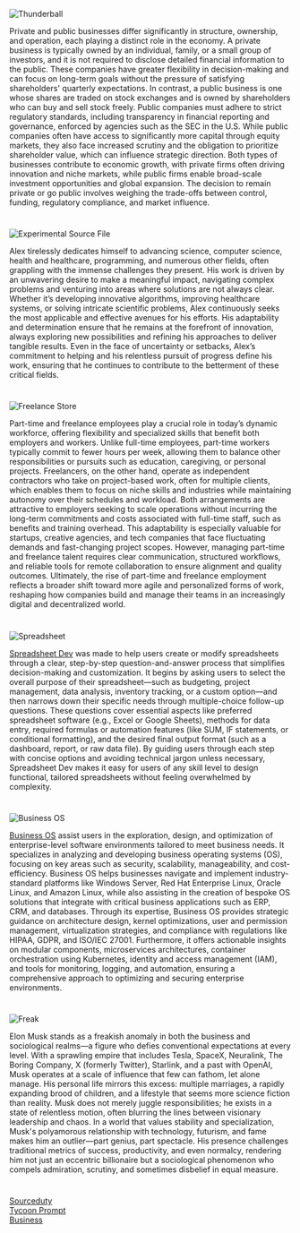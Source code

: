 ![Thunderball](https://github.com/user-attachments/assets/9ddd984b-1457-4a36-a37c-f80595a3ad15)

Private and public businesses differ significantly in structure, ownership, and operation, each playing a distinct role in the economy. A private business is typically owned by an individual, family, or a small group of investors, and it is not required to disclose detailed financial information to the public. These companies have greater flexibility in decision-making and can focus on long-term goals without the pressure of satisfying shareholders' quarterly expectations. In contrast, a public business is one whose shares are traded on stock exchanges and is owned by shareholders who can buy and sell stock freely. Public companies must adhere to strict regulatory standards, including transparency in financial reporting and governance, enforced by agencies such as the SEC in the U.S. While public companies often have access to significantly more capital through equity markets, they also face increased scrutiny and the obligation to prioritize shareholder value, which can influence strategic direction. Both types of businesses contribute to economic growth, with private firms often driving innovation and niche markets, while public firms enable broad-scale investment opportunities and global expansion. The decision to remain private or go public involves weighing the trade-offs between control, funding, regulatory compliance, and market influence.

#

![Experimental Source File](https://github.com/user-attachments/assets/8f8c7232-e625-47e9-8432-74f4301c9724)

Alex tirelessly dedicates himself to advancing science, computer science, health and healthcare, programming, and numerous other fields, often grappling with the immense challenges they present. His work is driven by an unwavering desire to make a meaningful impact, navigating complex problems and venturing into areas where solutions are not always clear. Whether it’s developing innovative algorithms, improving healthcare systems, or solving intricate scientific problems, Alex continuously seeks the most applicable and effective avenues for his efforts. His adaptability and determination ensure that he remains at the forefront of innovation, always exploring new possibilities and refining his approaches to deliver tangible results. Even in the face of uncertainty or setbacks, Alex’s commitment to helping and his relentless pursuit of progress define his work, ensuring that he continues to contribute to the betterment of these critical fields.

#

![Freelance Store](https://github.com/user-attachments/assets/896b514e-1735-4d80-9850-cbd4b54562fd)

Part-time and freelance employees play a crucial role in today’s dynamic workforce, offering flexibility and specialized skills that benefit both employers and workers. Unlike full-time employees, part-time workers typically commit to fewer hours per week, allowing them to balance other responsibilities or pursuits such as education, caregiving, or personal projects. Freelancers, on the other hand, operate as independent contractors who take on project-based work, often for multiple clients, which enables them to focus on niche skills and industries while maintaining autonomy over their schedules and workload. Both arrangements are attractive to employers seeking to scale operations without incurring the long-term commitments and costs associated with full-time staff, such as benefits and training overhead. This adaptability is especially valuable for startups, creative agencies, and tech companies that face fluctuating demands and fast-changing project scopes. However, managing part-time and freelance talent requires clear communication, structured workflows, and reliable tools for remote collaboration to ensure alignment and quality outcomes. Ultimately, the rise of part-time and freelance employment reflects a broader shift toward more agile and personalized forms of work, reshaping how companies build and manage their teams in an increasingly digital and decentralized world.

#

![Spreadsheet](https://github.com/user-attachments/assets/469d57b5-2efb-4c76-b1ec-71788e30a944)

[Spreadsheet Dev](https://chatgpt.com/g/g-683a1a49dfc48191b6954a1317825754-spreadsheet-dev) was made to help users create or modify spreadsheets through a clear, step-by-step question-and-answer process that simplifies decision-making and customization. It begins by asking users to select the overall purpose of their spreadsheet—such as budgeting, project management, data analysis, inventory tracking, or a custom option—and then narrows down their specific needs through multiple-choice follow-up questions. These questions cover essential aspects like preferred spreadsheet software (e.g., Excel or Google Sheets), methods for data entry, required formulas or automation features (like SUM, IF statements, or conditional formatting), and the desired final output format (such as a dashboard, report, or raw data file). By guiding users through each step with concise options and avoiding technical jargon unless necessary, Spreadsheet Dev makes it easy for users of any skill level to design functional, tailored spreadsheets without feeling overwhelmed by complexity.

#

![Business OS](https://github.com/user-attachments/assets/a8d8c315-8ec9-4359-86e4-c3d30671daf3)

[Business OS](https://chatgpt.com/g/g-682a9e8237f08191b0d70f0d7d100e80-business-os) assist users in the exploration, design, and optimization of enterprise-level software environments tailored to meet business needs. It specializes in analyzing and developing business operating systems (OS), focusing on key areas such as security, scalability, manageability, and cost-efficiency. Business OS helps businesses navigate and implement industry-standard platforms like Windows Server, Red Hat Enterprise Linux, Oracle Linux, and Amazon Linux, while also assisting in the creation of bespoke OS solutions that integrate with critical business applications such as ERP, CRM, and databases. Through its expertise, Business OS provides strategic guidance on architecture design, kernel optimizations, user and permission management, virtualization strategies, and compliance with regulations like HIPAA, GDPR, and ISO/IEC 27001. Furthermore, it offers actionable insights on modular components, microservices architectures, container orchestration using Kubernetes, identity and access management (IAM), and tools for monitoring, logging, and automation, ensuring a comprehensive approach to optimizing and securing enterprise environments.

#

![Freak](https://github.com/user-attachments/assets/37c6bc8a-9bd4-4b10-bf2d-762af415670b)

Elon Musk stands as a freakish anomaly in both the business and sociological realms—a figure who defies conventional expectations at every level. With a sprawling empire that includes Tesla, SpaceX, Neuralink, The Boring Company, X (formerly Twitter), Starlink, and a past with OpenAI, Musk operates at a scale of influence that few can fathom, let alone manage. His personal life mirrors this excess: multiple marriages, a rapidly expanding brood of children, and a lifestyle that seems more science fiction than reality. Musk does not merely juggle responsibilities; he exists in a state of relentless motion, often blurring the lines between visionary leadership and chaos. In a world that values stability and specialization, Musk's polyamorous relationship with technology, futurism, and fame makes him an outlier—part genius, part spectacle. His presence challenges traditional metrics of success, productivity, and even normalcy, rendering him not just an eccentric billionaire but a sociological phenomenon who compels admiration, scrutiny, and sometimes disbelief in equal measure.

#

[Sourceduty](https://sourceduty.com/)
<br>
[Tycoon Prompt](https://chatgpt.com/g/g-68384a2cf1088191bc7fb808f3b25e91-tycoon-prompt)
<br>
[Business](https://github.com/sourceduty/Business)

